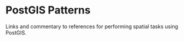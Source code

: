 # PostGIS Patterns #

Links and commentary to references for performing spatial tasks using PostGIS.


